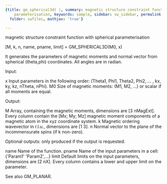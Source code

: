 ```yaml
---
{title: gm_spherical3d( ), summary: magnetic structure constraint function with spherical
    parameterisation, keywords: sample, sidebar: sw_sidebar, permalink: gm_spherical3d.html,
  folder: swfiles, mathjax: 'true'}

---
```

magnetic structure constraint function with spherical parameterisation
 
[M, k, n, name, pname, limit] = GM_SPHERICAL3D(M0, x) 
 
It generates the parameters of magnetic moments and normal vector from
spherical (theta,phi) coordinates. All angles are in radian.
 
Input:
 
x         Input parameters in the following order:
          (Theta1, Phi1, Theta2, Phi2, ... , kx, ky, kz, nTheta, nPhi).
M0        Size of magnetic moments: (M1, M2, ...) or scalar if all
          moments are equal.
 
Output:
 
M         Array, containing the magnetic moments, dimensions are
          [3 nMagExt]. Every column contain the [Mx; My; Mz] magnetic
          moment components of a magnetic atom in the xyz coordinate
          system.
k         Magnetic ordering wavevector in r.l.u., dimensions are [1 3].
n         Normal vector to the plane of the incommensurate spins (if k
          non-zero).
 
Optional outputs:
only produced if the output is requested.
 
name      Name of the function.
pname     Name of the input parameters in a cell: {'Param1' 'Param2',...}
limit     Default limits on the input parameters, dimensions are [2 nX].
          Every column contains a lower and upper limit on the parameter.
 
See also GM_PLANAR.
 

